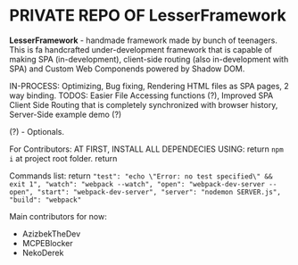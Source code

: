 # PRIVATE REPO OF LesserFramework

**LesserFramework** - handmade framework made by bunch of teenagers. This is fa handcrafted under-development framework that is capable of making SPA (in-development), client-side routing (also in-development with SPA) and Custom Web Componends powered by Shadow DOM.

IN-PROCESS: Optimizing, Bug fixing, Rendering HTML files as SPA pages, 2 way binding.
TODOS: Easier File Accessing functions (?), Improved SPA Client Side Routing that is completely synchronized with browser history, Server-Side example demo (?)

(?) - Optionals.

For Contributors:
AT FIRST, INSTALL ALL DEPENDECIES USING:  return
``npm i`` at project root folder.  return

Commands list:  return
``
     "test": "echo \"Error: no test specified\" && exit 1",
    "watch": "webpack --watch",
    "open": "webpack-dev-server --open",
    "start": "webpack-dev-server",
    "server": "nodemon SERVER.js",
    "build": "webpack"
``

Main contributors for now:
  - AzizbekTheDev
  - MCPEBlocker
  - NekoDerek
